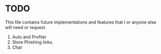 # TODO

This file contains future implementations and features that I or anyone else will need or request.
1. Auto and Profiler
2. Store Phishing links.
3. Chat
